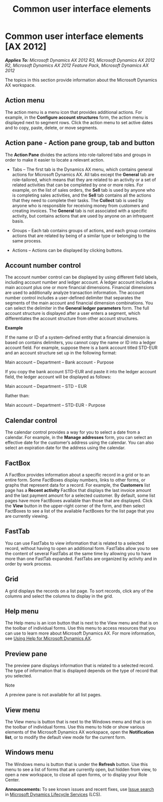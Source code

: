 ﻿---
title: Common user interface elements
TOCTitle: Common user interface elements
ms:assetid: dee99d9e-eb8f-4aaa-9b8c-52a0cbbd897b
ms:mtpsurl: https://technet.microsoft.com/en-us/library/Hh801195(v=AX.60)
ms:contentKeyID: 43976729
ms.date: 05/02/2014
mtps_version: v=AX.60
f1_keywords:
- UI
- user interface
- common UI
- common UI elements
---

# Common user interface elements [AX 2012]


_**Applies To:** Microsoft Dynamics AX 2012 R3, Microsoft Dynamics AX 2012 R2, Microsoft Dynamics AX 2012 Feature Pack, Microsoft Dynamics AX 2012_

The topics in this section provide information about the Microsoft Dynamics AX workspace.

## Action menu

The action menu is a menu icon that provides additional actions. For example, in the **Configure account structures** form, the action menu is displayed next to segment rows. Click the action menu to set active dates and to copy, paste, delete, or move segments.

## Action pane - Action pane group, tab and button

The **Action Pane** divides the actions into role-tailored tabs and groups in order to make it easier to locate a relevant action.

  - Tabs – The first tab is the Dynamics AX menu, which contains general actions for Microsoft Dynamics AX. All tabs except the **General** tab are role-tailored, which means that they are related to an activity or a set of related activities that can be completed by one or more roles. For example, on the list of sales orders, the **Sell** tab is used by anyone who is completing sales activities, and the **Sell** tab contains all the actions that they need to complete their tasks. The **Collect** tab is used by anyone who is responsible for receiving money from customers and creating invoices. The **General** tab is not associated with a specific activity, but contains actions that are used by anyone on an infrequent basis.

  - Groups – Each tab contains groups of actions, and each group contains actions that are related by being of a similar type or belonging to the same process.

  - Actions – Actions can be displayed by clicking buttons.

## Account number control

The account number control can be displayed by using different field labels, including account number and ledger account. A ledger account includes a main account plus one or more financial dimensions. Financial dimensions are used to additionally analyze transaction information. The account number control includes a user-defined delimiter that separates the segments of the main account and financial dimension combinations. You can select the delimiter in the **General ledger parameters** form. The full account structure is displayed after a user enters a segment, which differentiates the account structure from other account structures.

**Example**

If the name or ID of a system-defined entity that a financial dimension is based on contains delimiters, you cannot copy the name or ID into a ledger account field. For example, suppose there is a bank account titled STD-EUR and an account structure set up in the following format:

Main account – Department – Bank account - Purpose

If you copy the bank account STD-EUR and paste it into the ledger account field, the ledger account will be displayed as follows:

Main account – Department – STD – EUR

Rather than:

Main account – Department – STD-EUR - Purpose

## Calendar control

The calendar control provides a way for you to select a date from a calendar. For example, in the **Manage addresses** form, you can select an effective date for the customer’s address using the calendar. You can also select an expiration date for the address using the calendar.

## FactBox

A FactBox provides information about a specific record in a grid or to an entire form. Some FactBoxes display numbers, links to other forms, or graphs that represent data for a record. For example, the **Customers** list page has a **Recent activity** FactBox that displays the last invoice amount and the last payment amount for a selected customer. By default, some list pages have more FactBoxes available than those that are displayed. Click the **View** button in the upper-right corner of the form, and then select FactBoxes to see a list of the available FactBoxes for the list page that you are currently viewing.

## FastTab

You can use FastTabs to view information that is related to a selected record, without having to open an additional form. FastTabs allow you to see the content of several FastTabs at the same time by allowing you to have more than one FastTab expanded. FastTabs are organized by activity and in order by work process.

## Grid

A grid displays the records on a list page. To sort records, click any of the columns and select the columns to display in the grid.

## Help menu

The Help menu is an icon button that is next to the View menu and that is on the toolbar of individual forms. Use this menu to access resources that you can use to learn more about Microsoft Dynamics AX. For more information, see [Using Help for Microsoft Dynamics AX](using-help-for-microsoft-dynamics-ax.md).

## Preview pane

The preview pane displays information that is related to a selected record. The type of information that is displayed depends on the type of record that you selected.


> [!NOTE]
> <P>A preview pane is not available for all list pages.</P>



## View menu

The View menu is button that is next to the Windows menu and that is on the toolbar of individual forms. Use this menu to hide or show various elements of the Microsoft Dynamics AX workspace, open the **Notification list**, or to modify the default view mode for the current form.

## Windows menu

The Windows menu is button that is under the **Refresh** button. Use this menu to see a list of forms that are currently open, but hidden from view, to open a new workspace, to close all open forms, or to display your Role Center.

  
**Announcements:** To see known issues and recent fixes, use [Issue search](http://go.microsoft.com/fwlink/?linkid=389258) in [Microsoft Dynamics Lifecycle Services](http://go.microsoft.com/fwlink/?linkid=306505) (LCS).

